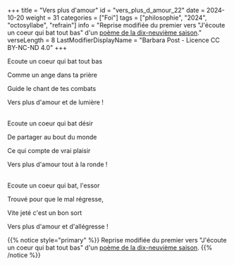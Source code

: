 +++
title = "Vers plus d'amour"
id = "vers_plus_d_amour_22"
date = 2024-10-20
weight = 31
categories = ["Foi"]
tags = ["philosophie", "2024", "octosyllabe", "refrain"]
info = "Reprise modifiée du premier vers \"J'écoute un coeur qui bat tout bas\" d'un [poème de la dix-neuvième saison](../19_dix_neuvieme_saison/ton_coeur)."
verseLength = 8
LastModifierDisplayName = "Barbara Post - Licence CC BY-NC-ND 4.0"
+++

Ecoute un coeur qui bat tout bas

Comme un ange dans ta prière

Guide le chant de tes combats

Vers plus d'amour et de lumière !

 \
Ecoute un coeur qui bat désir

De partager au bout du monde

Ce qui compte de vrai plaisir

Vers plus d'amour tout à la ronde !

 \
Ecoute un coeur qui bat, l'essor

Trouvé pour que le mal régresse,

Vite jeté c'est un bon sort

Vers plus d'amour et d'allégresse !

{{% notice style="primary" %}}
Reprise modifiée du premier vers "J'écoute un coeur qui bat tout bas" d'un [poème de la dix-neuvième saison](../19_dix_neuvieme_saison/ton_coeur).
{{% /notice %}}
